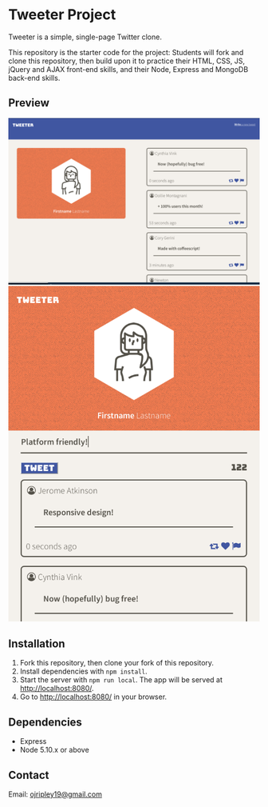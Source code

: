 # Tweeter Project

Tweeter is a simple, single-page Twitter clone.

This repository is the starter code for the project: Students will fork and clone this repository, then build upon it to practice their HTML, CSS, JS, jQuery and AJAX front-end skills, and their Node, Express and MongoDB back-end skills.

## Preview
!["Screenshot of desktop view"](https://raw.githubusercontent.com/ojripley/tweeter/master/Screenshots/desktop-view.png)
!["Screenshot of mobile view"](https://raw.githubusercontent.com/ojripley/tweeter/master/Screenshots/mobile-view.png)

## Installation

1. Fork this repository, then clone your fork of this repository.
2. Install dependencies with `npm install`.
3. Start the server with `npm run local`. The app will be served at <http://localhost:8080/>.
4. Go to <http://localhost:8080/> in your browser.

## Dependencies

- Express
- Node 5.10.x or above

## Contact

Email: ojripley19@gmail.com